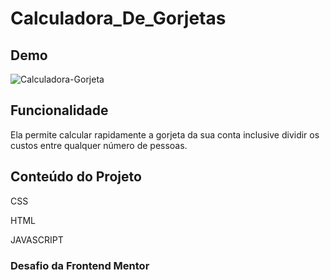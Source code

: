 # Calculadora_De_Gorjetas 

## Demo
![Calculadora-Gorjeta](https://user-images.githubusercontent.com/106702919/219907851-02341e2e-43cd-4cfa-8c04-2331365aa2e8.png)

## Funcionalidade 

Ela permite calcular rapidamente a gorjeta da sua conta inclusive dividir os custos entre qualquer número de pessoas.

## Conteúdo do Projeto

CSS

HTML

JAVASCRIPT




### Desafio  da Frontend Mentor
